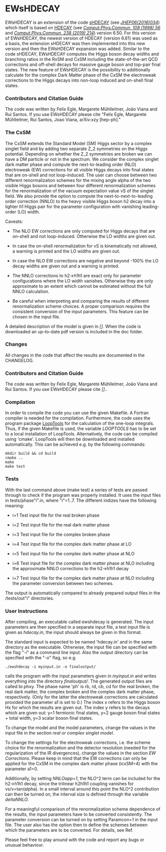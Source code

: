 # EWsHDECAY

EWsHDECAY is an extension of the code [sHDECAY][] (see *[JHEP06(2016)034]*) which itself is based on [HDECAY][] (see *[Comput.Phys.Commun. 108 (1998) 56]* and
*[Comput.Phys.Commun. 238 (2019) 214]*) version 6.50. For this version of EWsHDECAY, the newest version of HDECAY (version 6.61) was used as a basis, the extension sHDECAY was then implemented into this new version and then the EWsHDECAY expansion was added. Similar to the code sHDECAY, EWsHDECAY computes the Higgs boson decay widths and branching ratios in the RxSM and CxSM including the state-of-the-art QCD corrections and off-shell decays for massive gauge boson and top-pair final states. The new feature of EWsHDECAY is the possibility to additionally calculate for the complex Dark Matter phase of the CxSM the electroweak corrections to the Higgs decays into non-loop induced and on-shell final states.

### Contributors and Citation Guide
The code was written by Felix Egle, Margarete Mühlleitner, João Viana and Rui Santos. If you use EWsHDECAY please cite "Felix Egle, Margarete Mühlleitner, Rui Santos, Joao Viana, arXiv:xzy [hep-ph]."

### The CxSM

The CxSM extends the Standard Model (SM) Higgs sector by a complex singlet field and by adding two separate Z_2 symmetries on the Higgs potential. Depending on whether the Z_2 symmetries are broken we can have a DM particle or not in the spectrum. We consider the complex singlet dark matter phase and compute the next-to-leading order (NLO) electroweak (EW) corrections for all visible Higgs decays into final states that are on-shell and not loop-induced. The user can choose between two different renormalization schemes for the mixing angle alpha of the two visible Higgs bosons and between four different renormalization schemes for the renormalization of the vacuum expectation value vS of the singlet field. We also provide the option to compute the next-to-next-to-leading order correction (NNLO) to the heavy visible Higgs boson h2 decay into a lighter h1 Higgs pair for the parameter configuration with vanishing leading-order (LO) width.

Caveats:

- The NLO EW corrections are only computed for Higgs decays that are on-shell and not loop-induced. Otherwise the LO widths are given out.

- In case the on-shell renormalization for vS is kinematically not allowed, a warning is printed and the LO widths are given out.

- In case the NLO EW corrections are negative and beyond -100% the LO decay widths are given out and a warning is printed.

- The NNLO corrections to h2->h1h1 are exact only for parameter configurations where the LO width vanishes. Otherwise they are only approximate to an extent which cannot be estimated without the full NNLO calculation.

- Be careful when interpreting and comparing the results of different renormalization scheme choices. A proper comparison requires the consistent conversion of the input parameters. This feature can be chosen in the input file.

A detailed description of the model is given in *[]*. When the
code is downloaded an up-to-date pdf version is included in the doc
folder.

### Changes
All changes in the code that affect the results are documented in the CHANGELOG.


### Contributors and Citation Guide
The code was written by Felix Egle, Margarete Mühlleitner, João Viana and Rui Santos. If you use EWsHDECAY please cite *[]*..


### Compilation
In order to compile the code you can use the given Makefile. A Fortran compiler is needed for the compilation. Furthermore, the code uses the program package [LoopTools][] for the calculation of the one-loop integrals. Thus, if the given Makefile is used, the variable *LOOPTOOLS* has to be set to a local installation of LoopTools.
Alternatively, the code can be compiled using 'cmake'. LoopTools will then be downloaded and installed automatically. This can be achieved e.g. by the following commands:

    mkdir build && cd build
    cmake ..
    make
    make test

### Tests
With the last command above (make test) a series of tests are passed through to check if the program was properly installed. It uses the input files in tests/phase"i".in, where "i"=1..7. The different indizes have the following meaning:

- i=1 Test input file for the real broken phase

- i=2 Test input file for the real dark matter phase

- i=3 Test input file for the complex broken phase

- i=4 Test input file for the complex dark matter phase at LO

- i=5 Test input file for the complex dark matter phase at NLO

- i=6 Test input file for the complex dark matter phase at NLO including the approximate NNLO corrections to the h2->h1h1 decay

- i=7 Test input file for the complex dark matter phase at NLO including the parameter conversion between two schemes.

The output is automatically compared to already prepared output files in the /tests/out"i" directories.


### User Instructions
After compiling, an executable called ewshdecay is generated. The input parameters are then specified in a separate input file, a test input file is given as *hdecay.in*, the input should always be given in this format.

The standard input is expected to be named 'hdecay.in' and in the same directory as the executable. Otherwise, the input file can be specified with the flag "-i" as a command line input. Also the output directory can be specified with the "-o" flag, so e.g.

    ./ewshdecay -i myinput.in -o finaloutput/

calls the program with the input parameters given in *myinput.in* and writes everything into the directory *finaloutput/*. The generated output files are called br.phxy. The phase name 'ph' is rb, rd, cb, cd for the real broken, the real dark matter, the complex broken and the complex dark matter phase, respectively. (Only for the latter the electroweak corrections are calculated provided the parameter a1 is set to 0.) The index x refers to the Higgs boson Hx for which the results are given out. The index y refers to the decays which are given out: y=1 fermionic final states, y=2 gauge boson final states + total width, y=3 scalar boson final states.

To change the model and the model parameters, change the values in the input file in the section *real or complex singlet model*.

To change the settings for the electroweak corrections, i.e. the scheme choice for the renormalization and the detector resolution (needed for the regularization of the IR divergences), change the values in the section *EW Corrections*. Please keep in mind that the EW corrections can only be applied for the CxSM in the complex dark matter phase (icxSM=4) with the parameter a1=0.

Additionally, by setting *NNLOapp=1*, the NLO^2 term can be included for the h2->h1h1 decay, since the trilinear h2h1h1 coupling vanishes for vs/v=tan(alpha). In a small interval around this point the NLO^2 contribution can then be turned on, the interval size is defined through the variable *deltaNNLO*.

For a meaningful comparison of the renormalization scheme dependence of the results, the input parameters have to be converted consistently. The parameter conversion can be turned on by setting Paramcon=1 in the input file. The user also has the option then to define the schemes between which the parameters are to be converted. For details, see Ref.

Please feel free to play around with the code and report any bugs or unusual behaviour.


<!--LoopTools reference  -->
[LoopTools]: https://feynarts.de/looptools/

<!-- sHDECAY references -->
[sHDECAY]: https://www.itp.kit.edu/~maggie/sHDECAY/
[JHEP06(2016)034]: https://doi.org/10.1007/JHEP06(2016)034
<!-- HDECAY references -->
[HDECAY]:  http://tiger.web.psi.ch/proglist.html
[Comput.Phys.Commun. 108 (1998) 56]: https://doi.org/10.1016/S0010-4655(97)00123-9
[Comput.Phys.Commun. 238 (2019) 214]: https://doi.org/10.1016/j.cpc.2018.12.010
